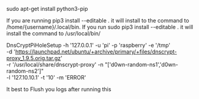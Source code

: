 
sudo apt-get install python3-pip




	
If you are running pip3 install --editable . it will install to the command to /home/{username}/.local/bin. If you run sudo pip3 install --editable . it will install the command to /usr/local/bin/




DnsCryptPiHoleSetup -h '127.0.0.1' -u 'pi' -p 'raspberry' -e '/tmp' \
 -d 'https://launchpad.net/ubuntu/+archive/primary/+files/dnscrypt-proxy_1.9.5.orig.tar.gz' \
 -r '/usr/local/share/dnscrypt-proxy' -n "['d0wn-random-ns1','d0wn-random-ns2']" \
 -l '127.10.10.1' -t '10' -m 'ERROR'
 
 
 It best to Flush you logs after running this